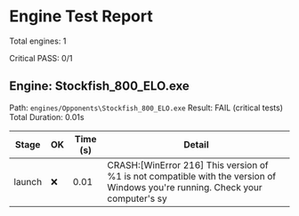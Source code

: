 # Engine Test Report

Total engines: 1

Critical PASS: 0/1

## Engine: Stockfish_800_ELO.exe
Path: `engines/Opponents\Stockfish_800_ELO.exe`
Result: FAIL (critical tests)
Total Duration: 0.01s

| Stage | OK | Time (s) | Detail |
|-------|----|----------|--------|
| launch | ❌ | 0.01 | CRASH:[WinError 216] This version of %1 is not compatible with the version of Windows you're running. Check your computer's sy |
